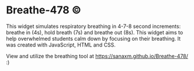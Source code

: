# Breathe-478 ©
This widget simulates respiratory breathing in 4-7-8 second increments: breathe in (4s), hold breath (7s) and breathe out (8s). This widget aims to help overwhelmed students calm down by focusing on their breathing. It was created with JavaScript, HTML and CSS.

View and utilize the breathing tool at https://sanaxm.github.io/Breathe-478/ :)
